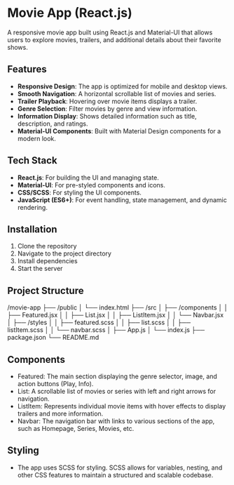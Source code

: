# Movie App (React.js)

A responsive movie app built using React.js and Material-UI that allows users to explore movies, trailers, and additional details about their favorite shows.

## Features
- **Responsive Design**: The app is optimized for mobile and desktop views.
- **Smooth Navigation**: A horizontal scrollable list of movies and series.
- **Trailer Playback**: Hovering over movie items displays a trailer.
- **Genre Selection**: Filter movies by genre and view information.
- **Information Display**: Shows detailed information such as title, description, and ratings.
- **Material-UI Components**: Built with Material Design components for a modern look.

## Tech Stack
- **React.js**: For building the UI and managing state.
- **Material-UI**: For pre-styled components and icons.
- **CSS/SCSS**: For styling the UI components.
- **JavaScript (ES6+)**: For event handling, state management, and dynamic rendering.

## Installation

1. Clone the repository
2. Navigate to the project directory
3. Install dependencies
4. Start the server

## Project Structure 

/movie-app ├── /public │ └── index.html ├── /src │ ├── /components │ │ ├── Featured.jsx │ │ ├── List.jsx │ │ ├── ListItem.jsx │ │ └── Navbar.jsx │ ├── /styles │ │ ├── featured.scss │ │ ├── list.scss │ │ ├── listItem.scss │ │ └── navbar.scss │ ├── App.js │ └── index.js ├── package.json └── README.md

## Components
- Featured: The main section displaying the genre selector, image, and action buttons (Play, Info).
- List: A scrollable list of movies or series with left and right arrows for navigation.
- ListItem: Represents individual movie items with hover effects to display trailers and more information.
- Navbar: The navigation bar with links to various sections of the app, such as Homepage, Series, Movies, etc.
  
## Styling
- The app uses SCSS for styling. SCSS allows for variables, nesting, and other CSS features to maintain a structured and scalable codebase.
